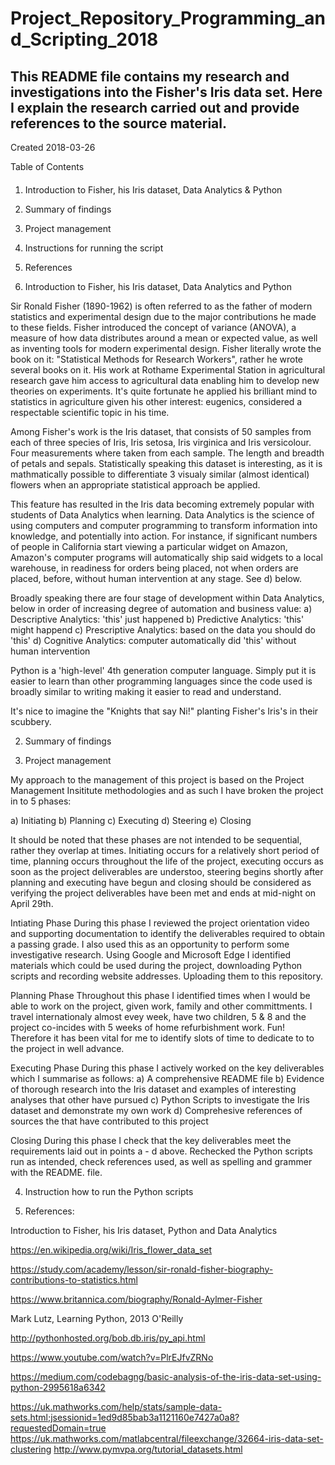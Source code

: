 # Project_Repository_Programming_and_Scripting_2018
## This README file contains my research and investigations into the Fisher's Iris data set. Here I explain the research carried out and provide references to the source material. 


Created 2018-03-26


Table of Contents
####
1. Introduction to Fisher, his Iris dataset, Data Analytics & Python
2. Summary of findings
3. Project management
4. Instructions for running the script
5. References


1. Introduction to Fisher, his Iris dataset, Data Analytics and Python 

Sir Ronald Fisher (1890-1962) is often referred to as the father of modern statistics and experimental design due to the major contributions he made to these fields. Fisher introduced the concept of variance (ANOVA), a measure of how data distributes around a mean or expected value, as well as inventing tools for modern experimental design. Fisher literally wrote the book on it: "Statistical Methods for Research Workers", rather he wrote several books on it. His work at Rothame Experimental Station in agricultural research gave him access to agricultural data enabling him to develop new theories on experiments. It's quite fortunate he applied his brilliant mind to statistics in agriculture given his other interest: eugenics, considered a respectable scientific topic in his time. 

Among Fisher's work is the Iris dataset, that consists of 50 samples from each of three species of Iris, Iris setosa, Iris virginica and Iris versicolour. Four measurements where taken from each sample. The length and breadth of petals and sepals. Statistically speaking this dataset is interesting, as it is mathmatically possible to differentiate 3 visualy similar 
(almost identical) flowers when an appropriate statistical approach be applied.

This feature has resulted in the Iris data becoming extremely popular with students of Data Analytics when learning. Data Analytics is the science of using computers and computer programming to transform information into knowledge, and potentially into action. For instance, if significant numbers of people in California start viewing a particular widget on Amazon, Amazon's computer programs will automatically ship said widgets to a local warehouse, in readiness for orders being placed, not when orders are placed, before, without human intervention at any stage. See d) below. 

Broadly speaking there are four stage of development within Data Analytics, below in order of increasing degree of automation and business value:
 a) Descriptive Analytics: 'this' just happened
 b) Predictive Analytics: 'this' might happend
 c) Prescriptive Analytics: based on the data you should do 'this'
 d) Cognitive Analytics: computer automatically did 'this' without human intervention

Python is a 'high-level' 4th generation computer language. Simply put it is easier to learn than other programming languages since the code used is broadly similar to writing making it easier to read and understand. 

It's nice to imagine the "Knights that say Ni!" planting Fisher's Iris's in their scubbery. 

2. Summary of findings

3. Project management

My approach to the management of this project is based on the Project Management Insititute methodologies and as such I have broken the project in to 5 phases:

a) Initiating
b) Planning
c) Executing
d) Steering
e) Closing

It should be noted that these phases are not intended to be sequential, rather they overlap at times. Initiating occurs for a relatively short period of time, planning occurs throughout the life of the project, executing occurs as soon as the project deliverables are understoo, steering begins shortly after planning and executing have begun and closing should be considered as verifying the project deliverables have been met and ends at mid-night on April 29th. 

Intiating Phase
During this phase I reviewed the project orientation video and supporting documentation to identify the deliverables required to obtain a passing grade. I also used this as an opportunity to perform some investigative research. Using Google and Microsoft Edge I identified materials which could be used during the project, downloading Python scripts and recording website addresses. Uploading them to this repository. 

Planning Phase
Throughout this phase I identified times when I would be able to work on the project, given work, family and other committments. I travel internationaly almost evey week, have two children, 5 & 8 and the project co-incides with 5 weeks of home refurbishment work. Fun! Therefore it has been vital for me to identify slots of time to dedicate to to the project in well advance. 

Executing Phase
During this phase I actively worked on the key deliverables which I summarise as follows:
a) A comprehensive README file
b) Evidence of thorough research into the Iris dataset and examples of interesting analyses that other have pursued
c) Python Scripts to investigate the Iris dataset and demonstrate my own work
d) Comprehesive references of sources the that have contributed to this project

Closing
During this phase I check that the key deliverables meet the requirements laid out in points a - d above. Rechecked the Python scripts run as intended, check references used, as well as spelling and grammer with the README. file. 


4. Instruction how to run the Python scripts

5. References:

Introduction to Fisher, his Iris dataset, Python and Data Analytics

https://en.wikipedia.org/wiki/Iris_flower_data_set

https://study.com/academy/lesson/sir-ronald-fisher-biography-contributions-to-statistics.html

https://www.britannica.com/biography/Ronald-Aylmer-Fisher

Mark Lutz, Learning Python, 2013 O'Reilly

http://pythonhosted.org/bob.db.iris/py_api.html

https://www.youtube.com/watch?v=PlrEJfvZRNo

https://medium.com/codebagng/basic-analysis-of-the-iris-data-set-using-python-2995618a6342

https://uk.mathworks.com/help/stats/sample-data-sets.html;jsessionid=1ed9d85bab3a1121160e7427a0a8?requestedDomain=true
https://uk.mathworks.com/matlabcentral/fileexchange/32664-iris-data-set-clustering
http://www.pymvpa.org/tutorial_datasets.html


